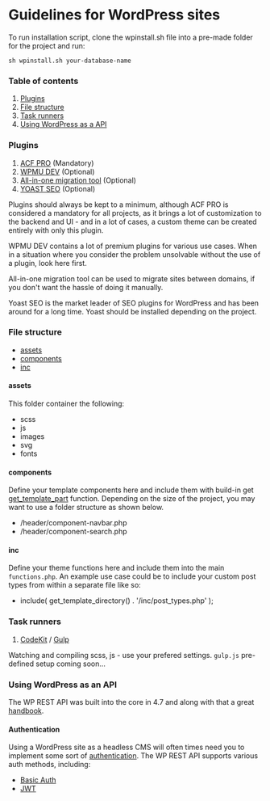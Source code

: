 # Guidelines for WordPress sites

To run installation script, clone the wpinstall.sh file into a pre-made folder for the project and run: 

`sh wpinstall.sh your-database-name`


### Table of contents
1. [Plugins](#plugins)
2. [File structure](#file-structure)
3. [Task runners](#task-runners)
4. [Using WordPress as a API](#using-wordpress-as-a-api)





### Plugins
1. [ACF PRO](https://www.advancedcustomfields.com) (Mandatory)
2. [WPMU DEV](https://premium.wpmudev.org/) (Optional)
3. [All-in-one migration tool](https://da.wordpress.org/plugins/all-in-one-wp-migration) (Optional)
4. [YOAST SEO](https://da.wordpress.org/plugins/wordpress-seo/) (Optional)

Plugins should always be kept to a minimum, although ACF PRO is considered a mandatory for all projects, as it brings a lot of customization to the backend and UI - and in a lot of cases, a custom theme can be created entirely with only this plugin.

WPMU DEV contains a lot of premium plugins for various use cases. When in a situation where you consider the problem unsolvable without the use of a plugin, look here first.

All-in-one migration tool can be used to migrate sites between domains, if you don't want the hassle of doing it manually.

Yoast SEO is the market leader of SEO plugins for WordPress and has been around for a long time. Yoast should be installed depending on the project.





### File structure
- [assets](#assets)
- [components](#components)
- [inc](#inc)


#### assets
This folder container the following:
- scss
- js
- images
- svg
- fonts

#### components
Define your template components here and include them with build-in get [get_template_part](https://developer.wordpress.org/reference/functions/get_template_part/) function.
Depending on the size of the project, you may want to use a folder structure as shown below.

- /header/component-navbar.php
- /header/component-search.php

#### inc
Define your theme functions here and include them into the main `functions.php`. An example use case could be to include your custom post types from within a separate file like so:

- include( get_template_directory() . '/inc/post_types.php' );





### Task runners
1. [CodeKit](https://codekitapp.com/) / [Gulp](https://gulpjs.com/)

Watching and compiling scss, js - use your prefered settings.
`gulp.js` pre-defined setup coming soon...





### Using WordPress as an API
The WP REST API was built into the core in 4.7 and along with that a great [handbook](https://developer.wordpress.org/rest-api/).

#### Authentication
Using a WordPress site as a headless CMS will often times need you to implement some sort of [authentication](https://developer.wordpress.org/rest-api/using-the-rest-api/authentication/). The WP REST API supports various auth methods, including:
- [Basic Auth](https://github.com/WP-API/Basic-Auth)
- [JWT](https://da.wordpress.org/plugins/jwt-authentication-for-wp-rest-api/)
